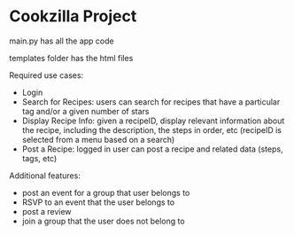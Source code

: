 # Cookzilla Project

main.py has all the app code

templates folder has the html files

Required use cases:
- Login
- Search for Recipes: users can search for recipes that have a particular tag and/or a given number of stars
- Display Recipe Info: given a recipeID, display relevant information about the recipe, including the description, the
steps in order, etc (recipeID is selected from a menu based on a search)
- Post a Recipe: logged in user can post a recipe and related data (steps, tags, etc)

Additional features:
- post an event for a group that user belongs to
- RSVP to an event that the user belongs to
- post a review
- join a group that the user does not belong to
